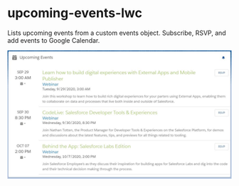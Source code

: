 # upcoming-events-lwc
Lists upcoming events from a custom events object. Subscribe, RSVP, and add events to Google Calendar.


![Screenshot](upcoming_events_lwc.JPG)
